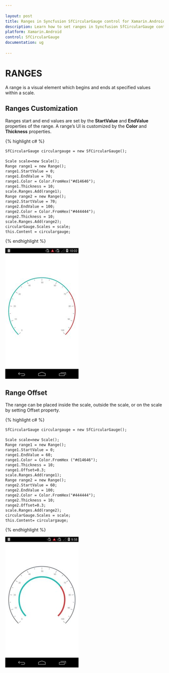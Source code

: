 ```yaml
---

layout: post
title: Ranges in Syncfusion SfCircularGauge control for Xamarin.Android 
description: Learn how to set ranges in Syncfusion SfCircularGauge control
platform: Xamarin.Android
control: SfCircularGauge
documentation: ug

---
```


# RANGES

A range is a visual element which begins and ends at specified values within a scale.

## Ranges Customization

Ranges start and end values are set by the **StartValue** and **EndValue** properties of the range. A range’s UI is customized by the **Color** and **Thickness** properties.


{% highlight c# %}

    SfCircularGauge circulargauge = new SfCircularGauge();

    Scale scale=new Scale();
    Range range1 = new Range(); 
    range1.StartValue = 0; 
    range1.EndValue = 70; 
    range1.Color = Color.FromHex("#d14646");
    range1.Thickness = 10;
    scale.Ranges.Add(range1);
    Range range2 = new Range(); 
    range2.StartValue = 70; 
    range2.EndValue = 100; 
    range2.Color = Color.FromHex("#444444");
    range2.Thickness = 10;
    scale.Ranges.Add(range2);
    circularGauge.Scales = scale; 
    this.Content = circulargauge;

{% endhighlight %}

![](ranges_images/ranges_img1.png)

## Range Offset

The range can be placed inside the scale, outside the scale, or on the scale by setting Offset property.


{% highlight c# %}

    SfCircularGauge circulargauge = new SfCircularGauge();

    Scale scale=new Scale();
    Range range1 = new Range(); 
    range1.StartValue = 0; 
    range1.EndValue = 60; 
    range1.Color = Color.FromHex ("#d14646");
    range1.Thickness = 10;
    range1.Offset=0.3;
    scale.Ranges.Add(range1);	
    Range range2 = new Range(); 
    range2.StartValue = 60; 
    range2.EndValue = 100; 
    range2.Color = Color.FromHex("#444444");
    range2.Thickness = 10;
    range2.Offset=0.3;
    scale.Ranges.Add(range2);
    circularGauge.Scales = scale; 
    this.Content= circulargauge;

{% endhighlight %}

![](ranges_images/ranges_img2.png)